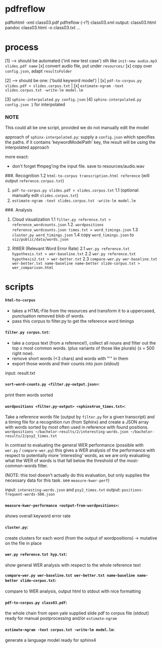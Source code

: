 # pdfreflow
pdftohtml -xml class03.pdf
pdfreflow (-r?) class03.xml
output: class03.html
pandoc class03.html -o class03.txt
...

# process
[1] --> should be automated ('init new test case')
sth like `init-new audio.mp3 slides.pdf name`
  [x] convert audio file, put under `resources/`
  [x] copy over `config.json`, adapt `resultsFolder`

[2] --> should be one: ('build keyword model')
| [x] `pdf-to-corpus.py slides.pdf > slides.corpus.txt`
| [x] `estimate-ngram -text slides.corpus.txt -write-lm model.lm`

[3] `sphinx-interpolated.py config.json`
[4] `sphinx-interpolated.py config.json 1` for interpolated

### NOTE
This could all be one script, provided we do not manually edit the model

approach of `sphinx-interpolated.py`:
  supply a `config.json` which specifies the paths.
  if it contains 'keywordModelPath' key, the result will be using the interpolated approach

more exact:
  - don't forget ffmpeg'ing the input file. save to resources/audio.wav

###. Recognition
1.2 `html-to-corpus transcription.html reference` (will output `reference.corpus.txt`)
1. `pdf-to-corpus.py slides.pdf > slides.corpus.txt`
1.1 (optional: manually edit `slides.corpus.txt`)
2. `estimate-ngram -text slides.corpus.txt -write-lm model.lm`

###. Analysis
1. Cloud visualization
  1.1 `filter.py reference.txt > reference_wordcounts.json`
  1.2. `wordpositions reference_wordcounts.json times.txt > word_timings.json`
  1.3 `cluster.py word_timings.json`
  1.4 copy `word_timings.json` to `viz/public/data/words.json`

2. RWER (Relevant Word Error Rate)
  2.1 `wer.py reference.txt hypothesis.txt > wer-baseline.txt`
  2.2 `wer.py reference.txt hypothesis2.txt > wer-better.txt`
  2.3 `compare-wer.py wer-baseline.txt wer-better.txt name-baseline name-better slide-corpus.txt > wer_comparison.html`

# scripts

#### `html-to-corpus`
- takes a HTML-File from the resources and transform it to a uppercased, punctuation removed blob of words.
- pass this corpus to filter.py to get the reference word timings

#### `filter.py corpus.txt`:
- take a corpus text (from a reference!), collect all nouns and filter out the top x most common words. (plus variants of those like plurals) (x = 500 right now).
- remove short words (<3 chars) and words with "'" in them
- export those words and their counts into json (stdout)

input: result.txt

#### `sort-word-counts.py <filter.py-output.json>`:
print them words sorted

#### `wordpositions <filter.py-output> <sphinx4run_times.txt>`:
Take a reference words file (output by `filter.py` for a given transcript) and a timing file for a recognition run (from Sphinx) and create a JSON array with words sorted by most often used in reference with found positions.
`wordpositions ~/bachelor-results/2/interesting-words.json ~/bachelor-results/2/psy2_times.txt`

In contrast to evaluating the general WER performance (possible with `wer.py` / `compare-wer.py`) this gives a WER analysis of the performance with respect to potentially more 'interesting' words, as we are only evaluating what the WER of words is that fall below the threshold of the most-common-words filter.

  (NOTE: this tool doesn't actually do this evaluation, but only supplies the necessary data for this task. see `measure-kwer-perf`)


input: `interesting-words.json` and `psy2_times.txt`
output: `positions-frequent-words-500.json`

#### `measure-kwer-performance <output-from-wordpositions>`:
shows overall keyword error rate

#### `cluster.py`:
create clusters for each word (from the output of wordpositions)
-> mutative on the file in place

#### `wer.py reference.txt hyp.txt`:
show general WER analysis with respect to the whole reference text

#### `compare-wer.py wer-baseline.txt wer-better.txt name-baseline name-better slide-corpus.txt`:
compare to WER analysis, output html to stdout with nice formatting

#### `pdf-to-corpus.py class03.pdf`:
the whole chain from open yale supplied slide pdf to corpus file (stdout) ready for manual postprocessing and/or `estimate-ngram`

#### `estimate-ngram -text corpus.txt -write-lm model.lm`:
generate a language model ready for sphinx4

